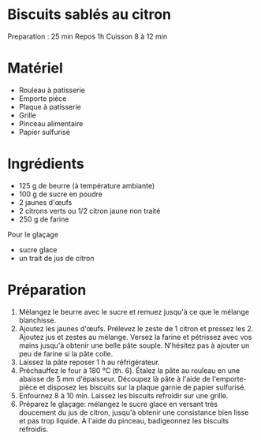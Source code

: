 Biscuits sablés au citron 
====

Preparation : 25 min
Repos 1h
Cuisson 8 à 12 min

# Matériel 
- Rouleau à patisserie
- Emporte pièce
- Plaque à patisserie
- Grille
- Pinceau alimentaire
- Papier sulfurisé

# Ingrédients 
- 125 g de beurre (à température ambiante)
- 100 g de sucre en poudre
- 2 jaunes d'œufs 
- 2 citrons verts ou 1/2 citron jaune non traité
- 250 g de farine

Pour le glaçage
- sucre glace
- un trait de jus de citron

# Préparation 

1. Mélangez le beurre avec le sucre et remuez jusqu'à ce que le mélange blanchisse.
2. Ajoutez les jaunes d'œufs. Prélevez le zeste de 1 citron et pressez les 2. Ajoutez jus et zestes au mélange. Versez la farine et pétrissez avec vos mains jusqu'à obtenir une belle pâte souple. N'hésitez pas à ajouter un peu de farine si la pâte colle.
3. Laissez la pâte reposer 1 h au réfrigérateur.
4. Préchauffez le four à 180 °C (th. 6). Étalez la pâte au rouleau en une abaisse de 5 mm d'épaisseur. Découpez là pâte à l'aide de l'emporte-pièce et disposez les biscuits sur la plaque garnie de papier sulfurisé.
5. Enfournez 8 à 10 min. Laissez les biscuits refroidir sur une grille.
6. Préparez le glaçage: mélangez le sucre glace en versant très doucement du jus de citron, jusqu'à obtenir une consistance bien lisse et pas trop liquide. À l'aide du pinceau, badigeonnez les biscuits refroidis.
